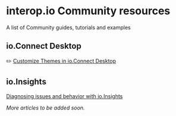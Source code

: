 # interop.io Community resources
A list of Community guides, tutorials and examples

## io.Connect Desktop
:pencil2: [Customize Themes in io.Connect Desktop](https://github.com/InteropIO/community-articles/tree/master/desktop/customizing-themes-in-io.connect-desktop) 

## io.Insights
[Diagnosing issues and behavior with io.Insights](https://github.com/InteropIO/community-articles/tree/master/insights/diagnosing-issues-and-behavior-with-io.Insights) 

_More articles to be added soon._
